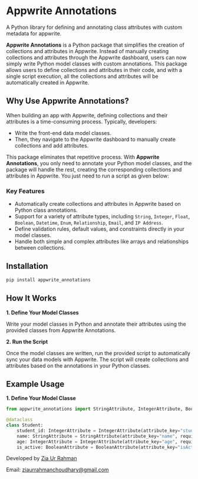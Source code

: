 # Appwrite Annotations
A Python library for defining and annotating class attributes with custom metadata for appwrite.

**Appwrite Annotations** is a Python package that simplifies the creation of collections and attributes in Appwrite. Instead of manually creating collections and attributes through the Appwrite dashboard, users can now simply write Python model classes with custom annotations. This package allows users to define collections and attributes in their code, and with a single script execution, all the collections and attributes will be automatically created in Appwrite.

## Why Use Appwrite Annotations?

When building an app with Appwrite, defining collections and their attributes is a time-consuming process. Typically, developers:
- Write the front-end data model classes.
- Then, they navigate to the Appwrite dashboard to manually create collections and add attributes.

This package eliminates that repetitive process. With **Appwrite Annotations**, you only need to annotate your Python model classes, and the package will handle the rest, creating the corresponding collections and attributes in Appwrite.
You just need to run a script as given below:

### Key Features
- Automatically create collections and attributes in Appwrite based on Python class annotations.
- Support for a variety of attribute types, including `String`, `Integer`, `Float`, `Boolean`, `Datetime`, `Enum`, `Relationship`, `Email`, and `IP Address`.
- Define validation rules, default values, and constraints directly in your model classes.
- Handle both simple and complex attributes like arrays and relationships between collections.
  
## Installation

```bash
pip install appwrite_annotations

```
## How It Works

 **1. Define Your Model Classes**

Write your model classes in Python and annotate their attributes using the provided classes from Appwrite Annotations.

**2. Run the Script**

Once the model classes are written, run the provided script to automatically sync your data models with Appwrite. The script will create collections and attributes based on the annotations in your Python classes.

## Example Usage
**1. Define Your Model Classe**

```python
from appwrite_annotations import StringAttribute, IntegerAttribute, BooleanAttribute

@dataclass
class Student:
    student_id: IntegerAttribute = IntegerAttribute(attribute_key="studentId", required=True)
    name: StringAttribute = StringAttribute(attribute_key="name", required=True, size=100)
    age: IntegerAttribute = IntegerAttribute(attribute_key="age", required=True, min=18, max=100)
    is_active: BooleanAttribute = BooleanAttribute(attribute_key="isActive", default=True)

```

Developed by [Zia Ur Rahman](https://www.linkedin.com/in/zia-ur-rahman-ch/)

Email: [ziaurrahmanchoudhary@gmail.com](mailto:ziaurrahmanchoudhary@gmail.com)

